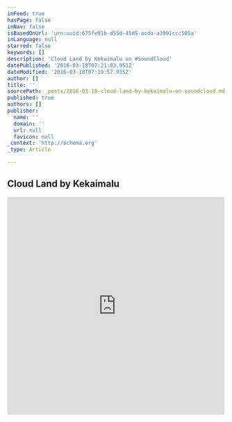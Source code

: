```yaml
---
inFeed: true
hasPage: false
inNav: false
isBasedOnUrl: 'urn:uuid:675fe91b-d55d-45d5-acda-a3991ccc505a'
inLanguage: null
starred: false
keywords: []
description: 'Cloud Land by Kekaimalu on #SoundCloud'
datePublished: '2016-03-18T07:21:03.951Z'
dateModified: '2016-03-18T07:19:57.935Z'
author: []
title: ''
sourcePath: _posts/2016-03-18-cloud-land-by-kekaimalu-on-soundcloud.md
published: true
authors: []
publisher:
  name: ''
  domain: ''
  url: null
  favicon: null
_context: 'http://schema.org'
_type: Article

---
```

## Cloud Land by Kekaimalu

<iframe src="https://cdn.embedly.com/widgets/media.html?src=https%3A%2F%2Fw.soundcloud.com%2Fplayer%2F%3Fvisual%3Dtrue%26url%3Dhttp%253A%252F%252Fapi.soundcloud.com%252Ftracks%252F248251108%26show_artwork%3Dtrue&amp;url=https%3A%2F%2Fsoundcloud.com%2Fkekaimalu-292596087%2Fcloud-land&amp;image=http%3A%2F%2Fi1.sndcdn.com%2Fartworks-000148107170-l2swzd-t500x500.jpg&amp;key=b7d04c9b404c499eba89ee7072e1c4f7&amp;type=text%2Fhtml&amp;schema=soundcloud" width="500" height="500" scrolling="no" frameborder="0" allowfullscreen="allowfullscreen" style=""></iframe>